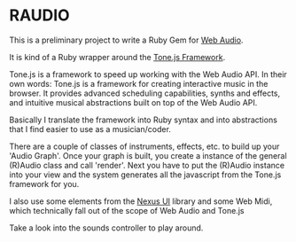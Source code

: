 # RAUDIO

This is a preliminary project to write a Ruby Gem for [Web Audio](https://developer.mozilla.org/en-US/docs/Web/API/Web_Audio_API).

It is kind of a Ruby wrapper around the [Tone.js Framework](https://tonejs.github.io/).

Tone.js is a framework to speed up working with the Web Audio API. In their own words: Tone.js is a framework for creating interactive music in the browser. It provides advanced scheduling capabilities, synths and effects, and intuitive musical abstractions built on top of the Web Audio API.

Basically I translate the framework into Ruby syntax and into abstractions that I find easier to use as a musician/coder.

There are a couple of classes of instruments, effects, etc. to build up your 'Audio Graph'. Once your graph is built, you create a instance of the general (R)Audio class and call 'render'. Next you have to put the (R)Audio instance into your view and the system generates all the javascript from the Tone.js framework for you.

I also use some elements from the [Nexus UI](https://nexus-js.github.io/ui/) library and some Web Midi, which technically fall out of the scope of Web Audio and Tone.js

Take a look into the sounds controller to play around.


